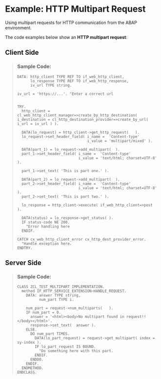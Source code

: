 <!-- loio4e3cc67a25064958a8661f1cd614d329 -->

# Example: HTTP Multipart Request

Using multipart requests for HTTP communication from the ABAP environment.

The code examples below show an **HTTP multipart request**:



<a name="loio4e3cc67a25064958a8661f1cd614d329__section_afy_k5l_mnb"/>

## Client Side

> ### Sample Code:  
> ```abap
> DATA: http_client TYPE REF TO if_web_http_client,
>       lo_response TYPE REF TO if_web_http_response,
>       iv_url TYPE string.
>  
> iv_url = 'https://...'. "Enter a correct url
>  
>  
> TRY.
>   http_client = cl_web_http_client_manager=>create_by_http_destination( i_destination = cl_http_destination_provider=>create_by_url( i_url = iv_url ) ).
>  
>   DATA(lo_request) = http_client->get_http_request(   ).
>   lo_request->set_header_field( i_name =  'Content-type'
>                                 i_value = 'multipart/mixed' ).
>  
>   DATA(part_1) = lo_request->add_multipart(  ).
>   part_1->set_header_field( i_name =  'Content-type'
>                             i_value = 'text/html; charset=UTF-8' ).
>  
>   part_1->set_text( 'This is part one.' ).
>  
>   DATA(part_2) = lo_request->add_multipart(  ).
>   part_2->set_header_field( i_name =  'Content-type'
>                             i_value = 'text/html; charset=UTF-8' ).
>   part_2->set_text( 'This is part two.' ).
>  
>   lo_response = http_client->execute( if_web_http_client=>post ).
>  
>   DATA(status) = lo_response->get_status( ).
>   IF status-code NE 200.
>     "Error handling here
>   ENDIF.
>  
> CATCH cx_web_http_client_error cx_http_dest_provider_error.
>   "Handle exception here.
> ENDTRY.
> 
> ```



<a name="loio4e3cc67a25064958a8661f1cd614d329__section_fwk_45l_mnb"/>

## Server Side

> ### Sample Code:  
> ```abap
> CLASS ZCL_TEST_MULTIPART IMPLEMENTATION.
>   method IF_HTTP_SERVICE_EXTENSION~HANDLE_REQUEST.
>     DATA: answer TYPE string,
>           num_part TYPE i.
>  
>     num_part = request->num_multiparts(   ).
>     IF num_part = 0.
>       answer = '<html><body>No multipart found in request!!</body></html>'.
>       response->set_text(  answer ).
>     ELSE.
>       DO num_part TIMES.
>         DATA(lo_part_request) = request->get_multipart( index = sy-index ).
>         IF lo_part_request IS BOUND.
>           "Do something here with this part.
>         ENDIF.
>       ENDDO.
>     ENDIF.
>   ENDMETHOD.
> ENDCLASS.
> 
> ```

